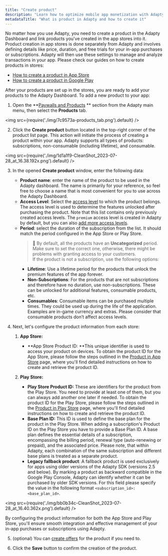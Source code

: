 ```yaml
---
title: "Create product"
description: "Learn how to optimize mobile app monetization with Adapty's product creation guide. Explore the seamless integration of App Store and Google Play products into a unified offering within Adapty. Simplify management and unlock revenue potential with Adapty's innovative approach to product creation. Get started today"
metadataTitle: "What is product in Adapty and how to create it"
---
```


No matter how you use Adapty, you need to create a product in the Adapty Dashboard and link products you've created in the app stores into it. Product creation in app stores is done separately from Adapty and involves defining details like price, duration, and free trials for your in-app purchases or subscriptions. Adapty will then use these settings to manage and analyze transactions in your app. Please check our guides on how to create products in stores:

- [How to create a product in App Store](app-store-products)
- [How to create a product in Google Play](android-products)

After your products are set up in the stores, you are ready to add your products to the Adapty Dashboard. To add a new product to your app:

1. Open the **[Paywalls and Products](https://app.adapty.io/products) ** section from the Adapty main menu, then select the **Products** tab.


<img
  src={require('./img/7c9573a-products_tab.png').default}
/>





2. Click the **Create product** button located in the top-right corner of the product list page. This action will initiate the process of creating a product within your app. Adapty supports all types of products: subscriptions, non-consumable \(including lifetime\), and consumable.


<img
  src={require('./img/1d1a1f9-CleanShot_2023-07-28_at_16.38.192x.png').default}
/>





3. In the opened **Create product** window, enter the following data:

   - **Product name**: enter the name of the product to be used in the Adapty dashboard. The name is primarily for your reference, so feel free to choose a name that is most convenient for you to use across the Adapty Dashboard.
   - **Access Level**: Select the [access level](access-level) to which the product belongs. The access level is used to determine the features unlocked after purchasing the product. Note that this list contains only previously created access levels. The `premium` access level is created in Adapty by default, but you can also [add more access levels](access-level).
   - **Period**: select the duration of the subscription from the list. It should match the period configured in the App Store or Play Store.
     > 🚧 By default, all the products have an **Uncategorized** period. Make sure to set the correct one, otherwise, there might be problems with granting access to your customers.  
     > If the product is not a subscription, use the following options:
     - **Lifetime**: Use a lifetime period for the products that unlock the premium features of the app forever.  
     - **Non-Subscriptions**: For the products that are not subscriptions and therefore have no duration, use non-subscriptions. These can be unlocked for additional features, consumable products, etc.
     - **Consumables**:  Consumable items can be purchased multiple times. They could be used up during the life of the application. Examples are in-game currency and extras. Please consider that consumable products don’t affect access levels.

4. Next, let's configure the product information from each store:

   1. **App Store:**

      - **App Store Product ID: **This unique identifier is used to access your product on devices. To obtain the product ID for the App Store, please follow the steps outlined in the [Product in App Store](app-store-products) page, where you'll find detailed instructions on how to create and retrieve the product ID.

   2. **Play Store:** 

      - **Play Store Product ID:** These are identifiers for the product from the Play Store. You need to provide at least one of them, but you can always add another one later if needed.  To obtain the product ID for the Play Store, please follow the steps outlined in the [Product in Play Store](android-products) page, where you'll find detailed instructions on how to create and retrieve the product ID.
      - **Base Plan ID:** This ID is used to define the base plan for the product in the Play Store. When adding a subscription's Product ID on the Play Store you have to provide a Base Plan ID.  A base plan defines the essential details of a subscription, encompassing the billing period, renewal type (auto-renewing or prepaid), and the associated price.  Please note, that within Adapty, each combination of the same subscription and different base plans is treated as a separate product.
      - **Legacy fallback product**: A fallback product is used exclusively for apps using older versions of the Adapty SDK (versions 2.5 and below). By marking a product as backward compatible in the Google Play Console, Adapty can identify whether it can be purchased by older SDK versions. For this field please specify the value in the following format `<subscription_id>:<base_plan_id>`.

        
<img
  src={require('./img/bb0b34c-CleanShot_2023-07-28_at_16.40.362x.png').default}
/>




   By configuring the product information for both the App Store and Play Store, you'll ensure smooth integration and effective management of your in-app purchases or subscriptions using Adapty.

5. (optional) You can [create offers](create-offer) for the product if you need to.

6. Click the **Save** button to confirm the creation of the product.